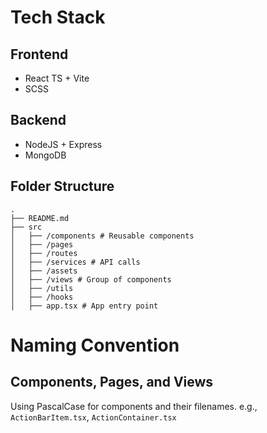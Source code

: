# Tech Stack

## Frontend

- React TS + Vite
- SCSS

## Backend

- NodeJS + Express
- MongoDB

## Folder Structure

```
.
├── README.md
├── src
│   ├── /components # Reusable components
│   ├── /pages
│   ├── /routes
│   ├── /services # API calls
│   ├── /assets
│   ├── /views # Group of components
│   ├── /utils
│   ├── /hooks
│   ├── app.tsx # App entry point

```

# Naming Convention

## Components, Pages, and Views

Using PascalCase for components and their filenames.
e.g., `ActionBarItem.tsx`, `ActionContainer.tsx`
